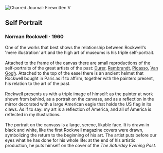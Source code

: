 <div class="artwork-of-the-day">
  <div class="container">
    <div class="img-wrapper">
      <img
        src="https://uploads0.wikiart.org/images/norman-rockwell/self-portrait.jpg!Large.jpg"
        alt="Charred Journal: Firewritten V" />
    </div>
    <div class="artwork-detail">
      <div class="artwork-origin"> 
        <h2 class="artwork-name">Self Portrait</h2>
        <h3 class="artist">
          Norman Rockwell
                    ·  1960
        </h3>
      </div>
      <p class="description">
        <span class="artwork-description-text ng-binding" ng-bind-html="viewModel.ArtworkOfTheDay.Description | unsafe">One of the works that best shows the relationship between Rockwell's 'mere illustration' art and the high art of museums is his triple self-portrait.<br><br>Attached to the frame of the canvas there are small reproductions of the self-portraits of the great artists of the past: <a target="_blank" href="https://www.wikiart.org/en/albrecht-durer">Durer</a>, <a target="_blank" href="https://www.wikiart.org/en/rembrandt">Rembrandt</a>, <a target="_blank" href="https://www.wikiart.org/en/pablo-picasso">Picasso</a>, <a target="_blank" href="https://www.wikiart.org/en/vincent-van-gogh">Van Gogh</a>. Attached to the top of the easel there is an ancient helmet that Rockwell bought in Paris as if to affirm, together with the painters present, his relation to the art of the past.<br><br>Rockwell presents us with a triple image of himself: as the painter at work shown from behind, as a portrait on the canvass, and as a reflection in the mirror decorated with a large American eagle that holds the US flag in its claws. As if to say: my art is a reflection of America, and all of America is reflected in my illustrations. <br><br>The portrait on the canvass is a large, serene, likable face. It is drawn in black and white, like the first Rockwell magazine covers were drawn, symbolizing the return to the beginning of his art. The artist puts before our eyes what he has done for his whole life: at the end of his artistic production, he puts himself on the cover of the <i>The Saturday Evening Post</i>.</span>
                        <div class="text-shadow-container" ng-show="showShadow" style=""></div>
      </p>
    </div>
  </div>

</div>

